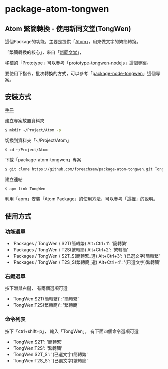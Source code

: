 # package-atom-tongwen

## Atom 繁簡轉換 - 使用新同文堂(TongWen)

這個Package的功能，主要是提供「[Atom](https://github.com/atom/atom)」，用來做文字的繁簡轉換。

「繁簡轉換的核心」，來自「[新同文堂](https://github.com/softcup/New-Tongwentang-for-Web/blob/master/tongwen_core.js)」，

移植的「Prototype」可以參考「[prototype-tongwen-nodejs](https://github.com/foreachsam/prototype-tongwen-nodejs)」這個專案。

要使用下指令，批次轉換的方式，可以參考「[package-node-tongwen](https://github.com/foreachsam/package-node-tongwen)」這個專案。


## 安裝方式

[手冊](http://foreachsam.github.io/book-editor-atom/book/content/howto/tongwen.html)

建立專案放置資料夾

``` sh
$ mkdir ~/Project/Atom -p
```

切換到資料夾「~/Project/Atom」

```
$ cd ~/Project/Atom
```

下載「package-atom-tongwen」專案

``` sh
$ git clone https://github.com/foreachsam/package-atom-tongwen.git TongWen
```

建立連結

``` sh
$ apm link TongWen
```

利用「apm」安裝「Atom Package」的使用方法，可以參考「[這裡](http://foreachsam.github.io/book-editor-atom/book/content/cmd/cmd-apm-init-package.html)」的說明。

## 使用方式

### 功能選單

* 'Packages / TongWen / S2T(簡轉繁) Alt+Ctrl+1': '簡轉繁'
* 'Packages / TongWen / T2S(繁轉簡) Alt+Ctrl+2': '繁轉簡'
* 'Packages / TongWen / S2T_S(簡轉繁_選) Alt+Ctrl+3': '(已選文字)簡轉繁'
* 'Packages / TongWen / T2S_S(繁轉簡_選) Alt+Ctrl+4': '(已選文字)繁轉簡'

### 右鍵選單

按下滑鼠右鍵，
有兩個選項可選

* 'TongWen:S2T(簡轉繁)': '簡轉繁'
* 'TongWen:T2S(繁轉簡)': '繁轉簡'

### 命令列表

按下「ctrl+shift+p」，
輸入「TongWen」，
有下面四個命令選項可選

* 'TongWen:S2T': '簡轉繁'
* 'TongWen:T2S': '繁轉簡'
* 'TongWen:S2T_S': '(已選文字)簡轉繁'
* 'TongWen:T2S_S': '(已選文字)繁轉簡'

